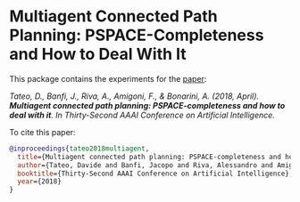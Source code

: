 # Multiagent Connected Path Planning: PSPACE-Completeness and How to Deal With It

This package contains the experiments for the [paper](https://aaai.org/ocs/index.php/AAAI/AAAI18/paper/view/16943/16001):

_Tateo, D., Banfi, J., Riva, A., Amigoni, F., & Bonarini, A. (2018, April). **Multiagent connected path planning: PSPACE-completeness and how to deal with it**. In Thirty-Second AAAI Conference on Artificial Intelligence._

To cite this paper:

```bibtex
@inproceedings{tateo2018multiagent,
  title={Multiagent connected path planning: PSPACE-completeness and how to deal with it},
  author={Tateo, Davide and Banfi, Jacopo and Riva, Alessandro and Amigoni, Francesco and Bonarini, Andrea},
  booktitle={Thirty-Second AAAI Conference on Artificial Intelligence},
  year={2018}
}
```
